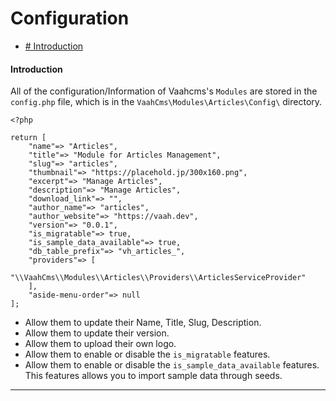 # Configuration

- [# Introduction](https://nuxt.getdemo.dev:48300/cms/docs/module/configuration#introduction)



#### Introduction

All of the configuration/Information of Vaahcms's `Modules` are stored in the `config.php` file, which is in the `VaahCms\Modules\Articles\Config\` directory.

```
<?php

return [
    "name"=> "Articles",
    "title"=> "Module for Articles Management",
    "slug"=> "articles",
    "thumbnail"=> "https://placehold.jp/300x160.png",
    "excerpt"=> "Manage Articles",
    "description"=> "Manage Articles",
    "download_link"=> "",
    "author_name"=> "articles",
    "author_website"=> "https://vaah.dev",
    "version"=> "0.0.1",
    "is_migratable"=> true,
    "is_sample_data_available"=> true,
    "db_table_prefix"=> "vh_articles_",
    "providers"=> [
        "\\VaahCms\\Modules\\Articles\\Providers\\ArticlesServiceProvider"
    ],
    "aside-menu-order"=> null
];
```

- Allow them to update their Name, Title, Slug, Description.
- Allow them to update their version.
- Allow them to upload their own logo.
- Allow them to enable or disable the `is_migratable` features.
- Allow them to enable or disable the `is_sample_data_available` features. This features allows you to import sample data through seeds.

------

